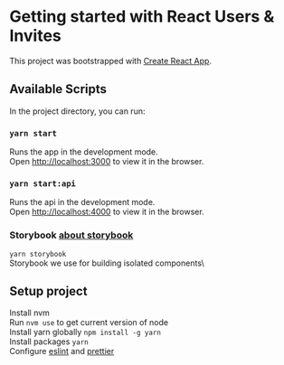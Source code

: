 # Getting started with React Users & Invites

This project was bootstrapped with [Create React App](https://github.com/facebook/create-react-app).

## Available Scripts

In the project directory, you can run:

### `yarn start`

Runs the app in the development mode.\
Open [http://localhost:3000](http://localhost:3000) to view it in the browser.

### `yarn start:api`

Runs the api in the development mode.\
Open [http://localhost:4000](http://localhost:4000) to view it in the browser.

### Storybook [about storybook](http://localhost:6006)
`yarn storybook`\
Storybook we use for building isolated components\

## Setup project
Install nvm \
Run `nvm use` to get current version of node \
Install yarn globally `npm install -g yarn` \
Install packages `yarn` \
Configure [eslint](https://www.jetbrains.com/help/webstorm/eslint.html#ws_js_eslint_activate) and [prettier](https://www.jetbrains.com/help/webstorm/prettier.html)

